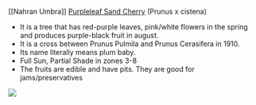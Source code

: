 [[Nahran Umbra]]
[Purpleleaf Sand Cherry](https://gardengoodsdirect.com/products/purple-leaf-sand-cherry) (Prunus x cistena)

-   It is a tree that has red-purple leaves, pink/white flowers in the spring and produces purple-black fruit in august. 
-   It is a cross between Prunus Pulmila and Prunus Cerasifera in 1910.
-   Its name literally means plum baby.
-   Full Sun, Partial Shade in zones 3-8
-   The fruits are edible and have pits. They are good for jams/preservatives
    
**![](https://lh5.googleusercontent.com/BIsvAlb97-tIYEJGCNtBJokzUoD4dqtR742C8XbWLNemQZ41f_MrFzyCzOXp94nIph2vwEWXpS1FuZt6_27bx5EJAZ4Or52Ny_MkuNgK9-sjjj5Y_BoMIKtxAC48ta480-a7vksRl0AnV08At5LvjcfzZbOrhRdbZDAt1o_x7XDI77bU8L7CFjG285cuUw)**
